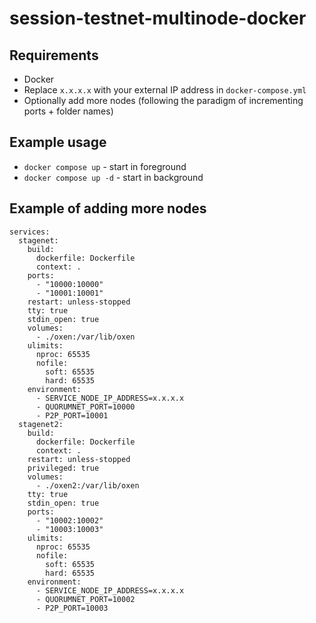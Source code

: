 # session-testnet-multinode-docker

## Requirements

* Docker
* Replace `x.x.x.x` with your external IP address in `docker-compose.yml`
* Optionally add more nodes (following the paradigm of incrementing ports + folder names)

## Example usage

* `docker compose up` - start in foreground
* `docker compose up -d` - start in background

## Example of adding more nodes

```
services:
  stagenet:
    build:
      dockerfile: Dockerfile
      context: .
    ports:
      - "10000:10000"
      - "10001:10001"
    restart: unless-stopped
    tty: true
    stdin_open: true
    volumes:
      - ./oxen:/var/lib/oxen
    ulimits:
      nproc: 65535
      nofile:
        soft: 65535
        hard: 65535
    environment:
      - SERVICE_NODE_IP_ADDRESS=x.x.x.x
      - QUORUMNET_PORT=10000
      - P2P_PORT=10001
  stagenet2:
    build:
      dockerfile: Dockerfile
      context: .
    restart: unless-stopped
    privileged: true
    volumes:
      - ./oxen2:/var/lib/oxen
    tty: true
    stdin_open: true
    ports:
      - "10002:10002"
      - "10003:10003"
    ulimits:
      nproc: 65535
      nofile:
        soft: 65535
        hard: 65535
    environment:
      - SERVICE_NODE_IP_ADDRESS=x.x.x.x
      - QUORUMNET_PORT=10002
      - P2P_PORT=10003
```
